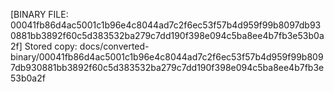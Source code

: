 [BINARY FILE: 00041fb86d4ac5001c1b96e4c8044ad7c2f6ec53f57b4d959f99b8097db930881bb3892f60c5d383532ba279c7dd190f398e094c5ba8ee4b7fb3e53b0a2f]
Stored copy: docs/converted-binary/00041fb86d4ac5001c1b96e4c8044ad7c2f6ec53f57b4d959f99b8097db930881bb3892f60c5d383532ba279c7dd190f398e094c5ba8ee4b7fb3e53b0a2f
